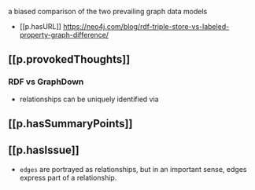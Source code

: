 


a biased comparison of the two prevailing graph data models

- [[p.hasURL]] https://neo4j.com/blog/rdf-triple-store-vs-labeled-property-graph-difference/

## [[p.provokedThoughts]]

### RDF vs GraphDown

- relationships can be uniquely identified via
## [[p.hasSummaryPoints]]
## [[p.hasIssue]]

- `edges` are portrayed as relationships, but in an important sense, edges express part of a relationship.  

